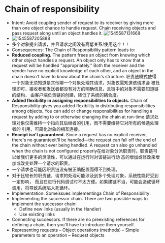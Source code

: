 # Chain of responsibility

-  Intent: Avoid coupling sender of request to its receiver by giving more than one object chance to handle request.  Chain receiving objects and pass request along until an object handles it. ![1545587131668](C:\Users\Emily_Chen\AppData\Roaming\Typora\typora-user-images\1545587131668.png)
- ![1545587205888](C:\Users\Emily_Chen\AppData\Roaming\Typora\typora-user-images\1545587205888.png)
- 多个对象提出请求，并且请求之间没有高低关系/使用这个！！
-  Consequences: The Chain of Responsibility pattern leads to: 
  - **Reduced coupling.** The pattern frees an object from knowing which other object handles a request. An object only has to know that a request will be handled "appropriately." Both the receiver and the sender have no explicit knowledge of each other, and an object in the chain doesn't have to know about the chain's structure. 	职责链模式使得一个对象无须知道是其他哪一个对象处理其请求，对象仅需知道该请求会 被处理即可，接收者和发送者都没有对方的明确信息，且链中的对象不需要知道链的结构， 由客户端负责链的创建，降低了系统的耦合度。
  -  **Added flexibility in assigning responsibilities to objects.** Chain of Responsibility gives you added flexibility in distributing responsibilities among objects. You can add or change responsibilities for handling a request by adding to or otherwise changing the chain at run-time.请求处理对象仅需维持一个指向其后继者的引用，而不需要维持它对所有的候选处理者的 引用，可简化对象的相互连接。
  - **Receipt isn't guaranteed.** Since a request has no explicit receiver, there's no guaranteeit'll be handled—the request can fall off the end of the chain without ever being handled. A request can also go unhandled when the chain is not configured properly在给对象分派职责时，职责链可以给我们更多的灵活性，可以通过在运行时对该链进行动 态的增加或修改来增加或改变处理一个请求的职责。
  - 一个请求也可能因职责链没有被正确配置而得不到处理。
  - 对于比较长的职责链，请求的处理可能涉及到多个处理对象，系统性能将受到一定影响， 而且在进行代码调试时不太方便。如果建链不当，可能会造成循环调用，将导致系统陷入死循环。
-  Implementation: Someissues implementinga Chain of Responsibility: 
  - Implementing the successor chain. There are two possible ways to implement the successor chain:
    - Define new links (usually in the Handler)
    - Use existing links 
  - Connecting successors. If there are no preexisting references for defining a chain, then you'll have to introduce them yourself. 
  - Representing requests – Object operations (methods) – Simple parameters to an operation – Request objects